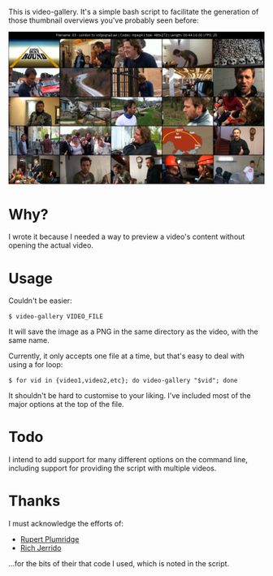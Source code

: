 This is video-gallery. It's a simple bash script to facilitate the generation of those thumbnail 
overviews you've probably seen before:

![Sample output](example.png)

# Why?

I wrote it because I needed a way to preview a video's content without opening the actual video.

# Usage

Couldn't be easier: 

```
$ video-gallery VIDEO_FILE
```
It will save the image as a PNG in the same directory as the video, with the same name.

Currently, it only accepts one file at a time, but that's easy to deal with using a for loop:

```
$ for vid in {video1,video2,etc}; do video-gallery "$vid"; done
```

It shouldn't be hard to customise to your liking. I've included most of the major options at the 
top of the file.

# Todo

I intend to add support for many different options on the command line, including support for 
providing the script with multiple videos.

# Thanks

I must acknowledge the efforts of:

- [Rupert Plumridge](http://www.prupert.co.uk/2011/04/07/a-better-ffmpeg-progress-script/)
- [Rich Jerrido](http://www.outsidaz.org/blog/2009/10/26/screencap-generation-via-ffmpeg-and-imagemagick/)

...for the bits of their that code I used, which is noted in the script.
